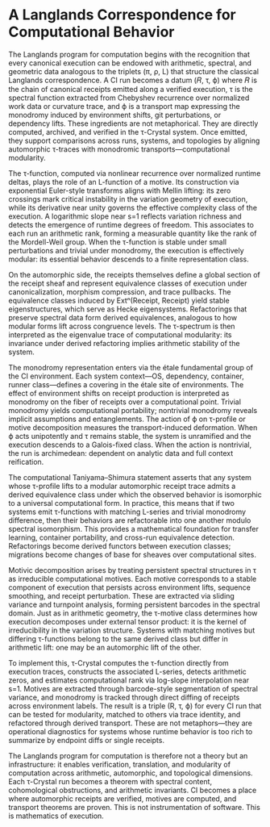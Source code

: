 # A Langlands Correspondence for Computational Behavior

The Langlands program for computation begins with the recognition that every canonical execution can be endowed with arithmetic, spectral, and geometric data analogous to the triplets (π, ρ, L) that structure the classical Langlands correspondence. A CI run becomes a datum (𝑅, τ, ϕ) where 𝑅 is the chain of canonical receipts emitted along a verified execution, τ is the spectral function extracted from Chebyshev recurrence over normalized work data or curvature trace, and ϕ is a transport map expressing the monodromy induced by environment shifts, git perturbations, or dependency lifts. These ingredients are not metaphorical. They are directly computed, archived, and verified in the τ-Crystal system. Once emitted, they support comparisons across runs, systems, and topologies by aligning automorphic τ-traces with monodromic transports—computational modularity.

The τ-function, computed via nonlinear recurrence over normalized runtime deltas, plays the role of an L-function of a motive. Its construction via exponential Euler-style transforms aligns with Mellin lifting: its zero crossings mark critical instability in the variation geometry of execution, while its derivative near unity governs the effective complexity class of the execution. A logarithmic slope near s=1 reflects variation richness and detects the emergence of runtime degrees of freedom. This associates to each run an arithmetic rank, forming a measurable quantity like the rank of the Mordell-Weil group. When the τ-function is stable under small perturbations and trivial under monodromy, the execution is effectively modular: its essential behavior descends to a finite representation class.

On the automorphic side, the receipts themselves define a global section of the receipt sheaf and represent equivalence classes of execution under canonicalization, morphism compression, and trace pullbacks. The equivalence classes induced by Extⁿ(Receipt, Receipt) yield stable eigenstructures, which serve as Hecke eigensystems. Refactorings that preserve spectral data form derived equivalences, analogous to how modular forms lift across congruence levels. The τ-spectrum is then interpreted as the eigenvalue trace of computational modularity: its invariance under derived refactoring implies arithmetic stability of the system.

The monodromy representation enters via the étale fundamental group of the CI environment. Each system context—OS, dependency, container, runner class—defines a covering in the étale site of environments. The effect of environment shifts on receipt production is interpreted as monodromy on the fiber of receipts over a computational point. Trivial monodromy yields computational portability; nontrivial monodromy reveals implicit assumptions and entanglements. The action of ϕ on τ-profile or motive decomposition measures the transport-induced deformation. When ϕ acts unipotently and τ remains stable, the system is unramified and the execution descends to a Galois-fixed class. When the action is nontrivial, the run is archimedean: dependent on analytic data and full context reification.

The computational Taniyama–Shimura statement asserts that any system whose τ-profile lifts to a modular automorphic receipt trace admits a derived equivalence class under which the observed behavior is isomorphic to a universal computational form. In practice, this means that if two systems emit τ-functions with matching L-series and trivial monodromy difference, then their behaviors are refactorable into one another modulo spectral isomorphism. This provides a mathematical foundation for transfer learning, container portability, and cross-run equivalence detection. Refactorings become derived functors between execution classes; migrations become changes of base for sheaves over computational sites.

Motivic decomposition arises by treating persistent spectral structures in τ as irreducible computational motives. Each motive corresponds to a stable component of execution that persists across environment lifts, sequence smoothing, and receipt perturbation. These are extracted via sliding variance and turnpoint analysis, forming persistent barcodes in the spectral domain. Just as in arithmetic geometry, the τ-motive class determines how execution decomposes under external tensor product: it is the kernel of irreducibility in the variation structure. Systems with matching motives but differing τ-functions belong to the same derived class but differ in arithmetic lift: one may be an automorphic lift of the other.

To implement this, τ-Crystal computes the τ-function directly from execution traces, constructs the associated L-series, detects arithmetic zeros, and estimates computational rank via log-slope interpolation near s=1. Motives are extracted through barcode-style segmentation of spectral variance, and monodromy is tracked through direct diffing of receipts across environment labels. The result is a triple (R, τ, ϕ) for every CI run that can be tested for modularity, matched to others via trace identity, and refactored through derived transport. These are not metaphors—they are operational diagnostics for systems whose runtime behavior is too rich to summarize by endpoint diffs or single receipts.

The Langlands program for computation is therefore not a theory but an infrastructure: it enables verification, translation, and modularity of computation across arithmetic, automorphic, and topological dimensions. Each τ-Crystal run becomes a theorem with spectral content, cohomological obstructions, and arithmetic invariants. CI becomes a place where automorphic receipts are verified, motives are computed, and transport theorems are proven. This is not instrumentation of software. This is mathematics of execution.
